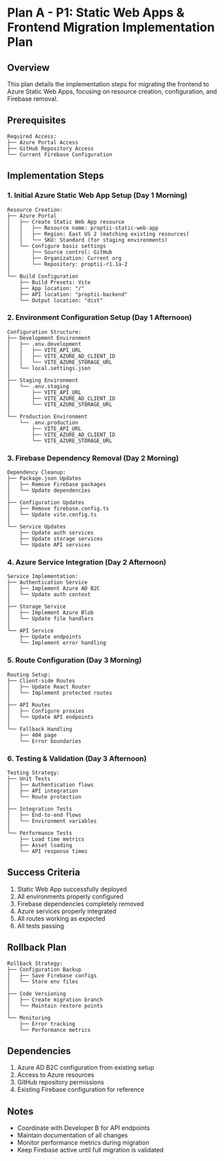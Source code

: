 # Plan A - P1: Static Web Apps & Frontend Migration Implementation Plan

## Overview
This plan details the implementation steps for migrating the frontend to Azure Static Web Apps, focusing on resource creation, configuration, and Firebase removal.

## Prerequisites
```
Required Access:
├── Azure Portal Access
├── GitHub Repository Access
└── Current Firebase Configuration
```

## Implementation Steps

### 1. Initial Azure Static Web App Setup (Day 1 Morning)
```
Resource Creation:
├── Azure Portal
│   ├── Create Static Web App resource
│   │   ├── Resource name: proptii-static-web-app
│   │   ├── Region: East US 2 (matching existing resources)
│   │   └── SKU: Standard (for staging environments)
│   └── Configure basic settings
│       ├── Source control: GitHub
│       ├── Organization: Current org
│       └── Repository: proptii-r1.1a-2
│
└── Build Configuration
    ├── Build Presets: Vite
    ├── App location: "/"
    ├── API location: "proptii-backend"
    └── Output location: "dist"
```

### 2. Environment Configuration Setup (Day 1 Afternoon)
```
Configuration Structure:
├── Development Environment
│   ├── .env.development
│   │   ├── VITE_API_URL
│   │   ├── VITE_AZURE_AD_CLIENT_ID
│   │   └── VITE_AZURE_STORAGE_URL
│   └── local.settings.json
│
├── Staging Environment
│   └── .env.staging
│       ├── VITE_API_URL
│       ├── VITE_AZURE_AD_CLIENT_ID
│       └── VITE_AZURE_STORAGE_URL
│
└── Production Environment
    └── .env.production
        ├── VITE_API_URL
        ├── VITE_AZURE_AD_CLIENT_ID
        └── VITE_AZURE_STORAGE_URL
```

### 3. Firebase Dependency Removal (Day 2 Morning)
```
Dependency Cleanup:
├── Package.json Updates
│   ├── Remove Firebase packages
│   └── Update dependencies
│
├── Configuration Updates
│   ├── Remove firebase.config.ts
│   └── Update vite.config.ts
│
└── Service Updates
    ├── Update auth services
    ├── Update storage services
    └── Update API services
```

### 4. Azure Service Integration (Day 2 Afternoon)
```
Service Implementation:
├── Authentication Service
│   ├── Implement Azure AD B2C
│   └── Update auth context
│
├── Storage Service
│   ├── Implement Azure Blob
│   └── Update file handlers
│
└── API Service
    ├── Update endpoints
    └── Implement error handling
```

### 5. Route Configuration (Day 3 Morning)
```
Routing Setup:
├── Client-side Routes
│   ├── Update React Router
│   └── Implement protected routes
│
├── API Routes
│   ├── Configure proxies
│   └── Update API endpoints
│
└── Fallback Handling
    ├── 404 page
    └── Error boundaries
```

### 6. Testing & Validation (Day 3 Afternoon)
```
Testing Strategy:
├── Unit Tests
│   ├── Authentication flows
│   ├── API integration
│   └── Route protection
│
├── Integration Tests
│   ├── End-to-end flows
│   └── Environment variables
│
└── Performance Tests
    ├── Load time metrics
    ├── Asset loading
    └── API response times
```

## Success Criteria
1. Static Web App successfully deployed
2. All environments properly configured
3. Firebase dependencies completely removed
4. Azure services properly integrated
5. All routes working as expected
6. All tests passing

## Rollback Plan
```
Rollback Strategy:
├── Configuration Backup
│   ├── Save Firebase configs
│   └── Store env files
│
├── Code Versioning
│   ├── Create migration branch
│   └── Maintain restore points
│
└── Monitoring
    ├── Error tracking
    └── Performance metrics
```

## Dependencies
1. Azure AD B2C configuration from existing setup
2. Access to Azure resources
3. GitHub repository permissions
4. Existing Firebase configuration for reference

## Notes
- Coordinate with Developer B for API endpoints
- Maintain documentation of all changes
- Monitor performance metrics during migration
- Keep Firebase active until full migration is validated 